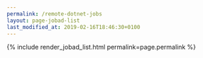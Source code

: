 ```yaml
---
permalink: /remote-dotnet-jobs
layout: page-jobad-list
last_modified_at: 2019-02-16T18:46:30+0100
---
```

{% include render_jobad_list.html permalink=page.permalink %}
